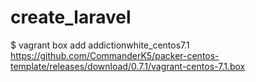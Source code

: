 # create_laravel


$ vagrant box add addictionwhite_centos7.1 https://github.com/CommanderK5/packer-centos-template/releases/download/0.7.1/vagrant-centos-7.1.box
